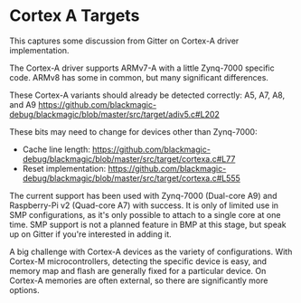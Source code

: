 # Cortex A Targets

This captures some discussion from Gitter on Cortex-A driver implementation.

The Cortex-A driver supports ARMv7-A with a little Zynq-7000 specific code. ARMv8 has some in common, but many significant differences.

These Cortex-A variants should already be detected correctly: A5, A7, A8, and A9
https://github.com/blackmagic-debug/blackmagic/blob/master/src/target/adiv5.c#L202

These bits may need to change for devices other than Zynq-7000:
- Cache line length: https://github.com/blackmagic-debug/blackmagic/blob/master/src/target/cortexa.c#L77
- Reset implementation: https://github.com/blackmagic-debug/blackmagic/blob/master/src/target/cortexa.c#L555

The current support has been used with Zynq-7000 (Dual-core A9) and Raspberry-Pi v2 (Quad-core A7) with success.
It is only of limited use in SMP configurations, as it's only possible to attach to a single core at one time.  SMP support is not a planned feature in BMP at this stage, but speak up on Gitter if you're interested in adding it.

A big challenge with Cortex-A devices as the variety of configurations. With Cortex-M microcontrollers, detecting the specific device is easy, and memory map and flash are generally fixed for a particular device. On Cortex-A memories are often external, so there are significantly more options.
